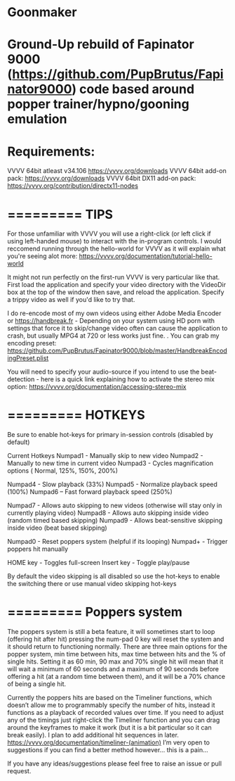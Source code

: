 # Goonmaker
Ground-Up rebuild of Fapinator 9000 (https://github.com/PupBrutus/Fapinator9000) code based around popper trainer/hypno/gooning emulation
=========
Requirements: 
=========
VVVV 64bit atleast v34.106 https://vvvv.org/downloads
VVVV 64bit add-on pack: https://vvvv.org/downloads
VVVV 64bit DX11 add-on pack: https://vvvv.org/contribution/directx11-nodes 

=========
TIPS
=========

For those unfamiliar with VVVV you will use a right-click (or left click if using left-handed mouse) to interact with the in-program controls. I would reccomend running through the hello-world for VVVV as it will explain what you're seeing alot more: https://vvvv.org/documentation/tutorial-hello-world

It might not run perfectly on the first-run VVVV is very particular like that. First load the application and specify your video directory with the VideoDir box at the top of the window then save, and reload the application. Specify a trippy video as well if you'd like to try that.

I do re-encode most of my own videos using either Adobe Media Encoder or https://handbreak.fr - Depending on your system using HD porn with settings that force it to skip/change video often can cause the application to crash, but usually MPG4 at 720 or less works just fine. . You can grab my encoding preset: https://github.com/PupBrutus/Fapinator9000/blob/master/HandbreakEncodingPreset.plist 

You will need to specify your audio-source if you intend to use the beat-detection - here is a quick link explaining how to activate the stereo mix option: https://vvvv.org/documentation/accessing-stereo-mix 

=========
HOTKEYS
=========

Be sure to enable hot-keys for primary in-session controls (disabled by default)

Current Hotkeys
Numpad1 - Manually skip to new video
Numpad2 - Manually to new time in current video
Numpad3 - Cycles magnification options ( Normal, 125%, 150%, 200%)

Numpad4 - Slow playback (33%)
Numpad5 - Normalize playback speed (100%)
Numpad6 – Fast forward playback speed (250%)

Numpad7 - Allows auto skipping to new videos (otherwise will stay only in currently playing video)
Numpad8 - Allows auto skipping inside video (random timed based skipping)
Numpad9 - Allows beat-sensitive skipping inside video (beat based skipping)

Numpad0 - Reset poppers system (helpful if its looping)
Numpad+ - Trigger poppers hit manually

HOME key - Toggles full-screen
Insert key - Toggle play/pause


By default the video skipping is all disabled so use the hot-keys to enable the switching there or use manual video skipping hot-keys

=========
Poppers system
=========
The poppers system is still a beta feature, it will sometimes start to loop (offering hit after hit) pressing the num-pad 0 key will reset the system and it should return to functioning normally. There are three main options for the popper system, min time between hits, max time between hits and the % of single hits. Setting it as 60 min, 90 max and 70% single hit will mean that it will wait a minimum of 60 seconds and a maximum of 90 seconds before offering a hit (at a random time between them), and it will be a 70% chance of being a single hit. 

Currently the poppers hits are based on the Timeliner functions, which doesn’t allow me to programmably specify the number of hits, instead it functions as a playback of recorded values over time. If you need to adjust any of the timings just right-click the Timeliner function and you can drag around the keyframes to make it work (but it is a bit particular so it can break easily). I plan to add additional hit sequences in later. https://vvvv.org/documentation/timeliner-(animation)
I’m very open to suggestions if you can find a better method however... this is a pain... 

If you have any ideas/suggestions please feel free to raise an issue or pull request.

